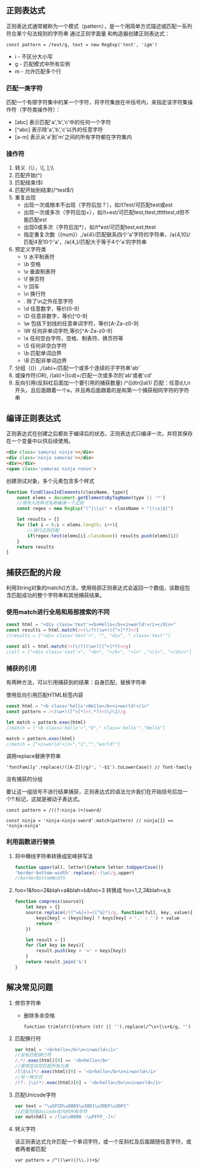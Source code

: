 ## 正则表达式
正则表达式通常被称为一个模式（pattern），是一个用简单方式描述或匹配一系列符合某个句法规则的字符串
通过正则字面量 和构造器创建正则表达式： 

`const pattern = /text/g, text = new RegExp('test', 'igm')`

* i - 不区分大小写
* g - 匹配模式中所有实例
* m - 允许匹配多个行

###  匹配一类字符
匹配一个有限字符集中的某一个字符，将字符集放在中括号内，来指定该字符集操作符（字符类操作符）：
* [abc] 表示匹配'a','b','c'中的任何一个字符
* [^abc] 表示除'a','b','c'以外的任意字符
* [a-m] 表示从'a'到'm'之间的所有字符都在字符集内
### 操作符
1. 转义（\），\\[, \],\\\
2. 匹配开始(^)
3. 匹配结束($)
4. 匹配开始到结束(/^test$/)
5. 重复出现
    * 出现一次或根本不出现（字符后加？），如/t?est/可匹配test或est
    * 出现一次或多次（字符后加+），如/t+est/可匹配test,ttest,ttttttest,d但不能匹配est
    * 出现0或多次（字符后加*），如/t*est/可匹配test,est,ttest
    * 指定重复次数（{num}）,/a{4}/匹配联系四个'a'字符的字符串，/a{4,10}/匹配4至10个'a'，/a{4,}/匹配大于等于4个'a'的字符串
6. 预定义字符类
    * \t 水平制表符
    * \b 空格
    * \v 垂直制表符
    * \f 换页符
    * \r 回车
    * \n 换行符
    * . 除了\n之外任意字符
    * \d 任意数字，等价[0-9]
    * \D 任意非数字，等价[^0-9]
    * \w 包括下划线的任意单词字符，等价[A-Za-z0-9]
    * \W 任何非单词字符,等价[^A-Za-z0-9]
    * \s 任何空白字符，空格、制表符、换页符等
    * \S 任何非空白字符
    * \b 匹配单词边界
    * \B 匹配非单词边界
7. 分组（()）,/(ab)+/匹配一个或多个连续的子字符串'ab'
8. 或操作符(OR), /(ab)+|(cd)+/匹配一次或多次的'ab'或者'cd'
9. 反向引用(反斜杠后面加一个要引用的捕获数量)
    /^([dtn])a\1/ 匹配：任意d,t,n开头，且后面跟着一个a，并且再后面跟着的是和第一个捕获相同字符的字符串

## 编译正则表达式

正则表达式在创建之后都处于编译后的状态，正则表达式只编译一次，并将其保存在一个变量中以供后续使用。

```html
<div class='samurai ninja'></div>
<div class='ninja samurai'></div>
<div></div>
<span class='samurai ninja ronin'>
```

创建测试对象，多个元素包含多个样式

```javascript
function findClassInElements(className, type){
    const elems = document.getElementsByTagName(type || '*')
    //用传入的样式名称编译一个正则
    const regex = new RegExp("(^|\\s)" + className + "(\\s|$)")

    let results = []
    for (let i = 0;i < elems.length; i++){
        //进行正则匹配
        if(regex.test(elems[i].className)) results.push(elems[i])
    }
    return results
}
```

## 捕获匹配的片段

利用String对象的match()方法，使用局部正则表达式会返回一个数组，该数组包含匹配成功的整个字符串和其他捕获结果。

### 使用match进行全局和局部搜索的不同

```javascript
const html = "<div class='test'><b>Hello</b><i>world!</i></div>"
const results = html.match(/<(\/?)(\w+)([^>]*?)>/)
//results = ["<div class='test'>", "", "div", " class='test'"]

const all = html.match(/<(\/?)(\w+)([^>]*?)>/g)
//all = ["<div class='test'>", "<b>", "</b>", "<i>" ,"</i>", "</div>"]
```
### 捕获的引用

有两种方法，可以引用捕获到的结果：自身匹配，替换字符串

使用反向引用匹配HTML标签内容

```javascript
const html = "<b class='hello'>Hello</b><i>world!</i>"
const pattern = /<(\w+)([^>]*)>(.*?)<(\/\1)/g

let match = patterb.exec(html)
//match = ["<b class='hello'>","b"," class='hello'","Hello"]

match = pattern.exec(html)
//match = ["<i>world!</i>","i","","world!"]
```

调用replace替换字符串

`'fontFamily'.replace(/([A-Z])/g)', '-$1').toLowerCase() // font-family`

没有捕获的分组

要让这一组括号不进行结果捕获，正则表达式的语法允许我们在开始括号后加一个?:标记，这就是被动子表达式。

`const pattern = /((?:ninja-)+)sword/`

`const ninja = 'ninja-ninja-sword'.match(pattern) // ninja[1] == 'ninja-ninja'`

### 利用函数进行替换

1. 将中横线字符串转换成驼峰拼写法

    ```javascript
    function upper(all, letter){return letter.toUpperCase()}
    'border-bottom-width'.replace(/-(\w)/g,upper)
    //borderBottomWidth
    ```
2. foo=1&foo=2&blah=a&blah=b&foo=3 转换成 foo=1,2,3&blah=a,b
    ```javascript
    function compress(source){
        let keys = {}
        source.replace(/([^=&]+)=([^&]*)/g, function(full, key, value){
            keys[key] = (keys[key] ? keys[key] + ',' : '') + value
            return ''
        })

        let result = []
        for (let key in keys){
            result.push(key + '=' + keys[key])
        }
        return result.join('&')
    }
    ```

## 解决常见问题

1. 修剪字符串
    * 删除多余空格

        `function trim(str){return (str || '').replace(/^\s+|\s+$/g, '')`

2. 匹配换行符

    ```javascript
    var html = '<b>hello</b>\n<i>world</i>'
    //没有匹配换行符
    /.*/.exec(html)[0] == '<b>hello</b>'
    //使用空白符匹配所有元素
    /[\S\s]*/.exec(html)[0] = '<b>hello</b>\n<i>world</i>'
    //另一种方式
    /(?:.|\s)*/.exec(html)[0] = '<b>hello</b>\n<i>world</i>'
    ```
3. 匹配Unicode字符

    ```javascript
    var text = "\u5FCD\u8005\u30D1\u30EF\u30FC"
    //匹配包括Unicode在内的所有字符
    var matchAll = /[\w\u0080 -\uFFFF_-]+/
    ```

4. 转义字符

    该正则表达式允许匹配一个单词字符，或一个反斜杠及后面跟随任意字符，或者两者都匹配
    
    `var pattern = /^((\w+)|(\\.))+$/` 